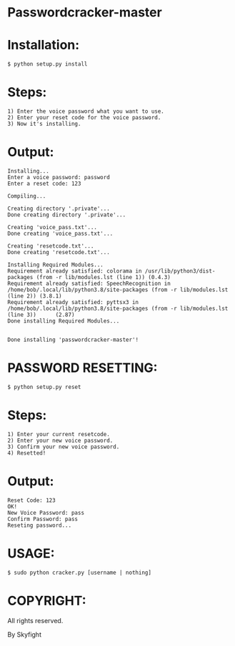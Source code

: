 # Passwordcracker-master


# Installation:

    $ python setup.py install

# Steps:
    1) Enter the voice password what you want to use.
    2) Enter your reset code for the voice password.
    3) Now it's installing.
# Output:
    Installing... 
    Enter a voice password: password
    Enter a reset code: 123
    
    Compiling...
    
    Creating directory '.private'...
    Done creating directory '.private'...
    
    Creating 'voice_pass.txt'...
    Done creating 'voice_pass.txt'...
    
    Creating 'resetcode.txt'...
    Done creating 'resetcode.txt'...

    Installing Required Modules...
    Requirement already satisfied: colorama in /usr/lib/python3/dist-packages (from -r lib/modules.lst (line 1)) (0.4.3)
    Requirement already satisfied: SpeechRecognition in /home/bob/.local/lib/python3.8/site-packages (from -r lib/modules.lst  (line 2)) (3.8.1)
    Requirement already satisfied: pyttsx3 in /home/bob/.local/lib/python3.8/site-packages (from -r lib/modules.lst (line 3))      (2.87)
    Done installing Required Modules...


    Done installing 'passwordcracker-master'!


# PASSWORD RESETTING:

    $ python setup.py reset

# Steps:
    1) Enter your current resetcode.
    2) Enter your new voice password.
    3) Confirm your new voice password.
    4) Resetted!
# Output:
    Reset Code: 123
    OK!
    New Voice Password: pass
    Confirm Password: pass
    Reseting password...


# USAGE:

    $ sudo python cracker.py [username | nothing]

# COPYRIGHT:

All rights reserved.

By Skyfight
